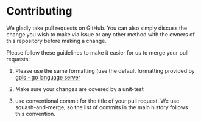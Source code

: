 # Contributing

We gladly take pull requests on GitHub. You can also simply discuss the change you wish to make via issue or any other method with the owners of this repository before making a change.

Please follow these guidelines to make it easier for us to merge your pull requests:

1. Please use the same formatting (use the default formatting provided by [gpls - go language server](https://github.com/golang/tools/tree/master/gopls)

1. Make sure your changes are covered by a unit-test

1. use conventional commit for the title of your pull request. We use squash-and-merge, so the list of commits in the main history follows this convention.
